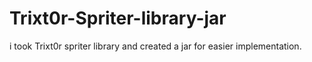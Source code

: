 # Trixt0r-Spriter-library-jar
i took Trixt0r spriter library and created a jar for easier implementation.
